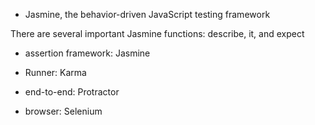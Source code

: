 

- Jasmine, the behavior-driven JavaScript testing framework

There are several important Jasmine functions: describe, it, and expect


- assertion framework: Jasmine

- Runner: Karma

- end-to-end: Protractor

- browser: Selenium